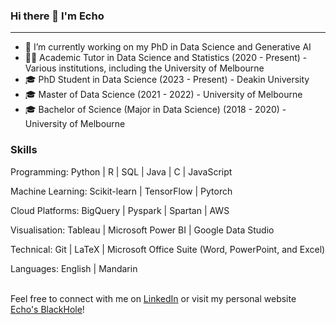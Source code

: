 ### Hi there 👋 I'm Echo
---
<!--
**echoid/echoid** is a ✨ _special_ ✨ repository because its `README.md` (this file) appears on your GitHub profile.

Here are some ideas to get you started:

- 🔭 I’m currently working on ...
- 🌱 I’m currently learning ...
- 👯 I’m looking to collaborate on ...
- 🤔 I’m looking for help with ...
- 💬 Ask me about ...
- 📫 How to reach me: ...
- 😄 Pronouns: ...
- ⚡ Fun fact: ...
-->

- 🔭 I’m currently working on my PhD in Data Science and Generative AI <br />
- 👨‍🏫 Academic Tutor in Data Science and Statistics (2020 - Present) - Various institutions, including the University of Melbourne
- 🎓 PhD Student in Data Science (2023 - Present) - Deakin University
- 🎓 Master of Data Science (2021 - 2022) - University of Melbourne
- 🎓 Bachelor of Science (Major in Data Science) (2018 - 2020) - University of Melbourne


### Skills
Programming: Python | R | SQL | Java | C | JavaScript

Machine Learning: Scikit-learn | TensorFlow | Pytorch

Cloud Platforms: BigQuery | Pyspark | Spartan | AWS

Visualisation: Tableau | Microsoft Power BI | Google Data Studio

Technical: Git | LaTeX | Microsoft Office Suite (Word, PowerPoint, and Excel)

Languages: English | Mandarin<br /><br />


Feel free to connect with me on [LinkedIn](https://www.linkedin.com/in/youran-zhou) or visit my personal website [Echo's BlackHole](https://echoid.github.io)!
